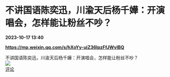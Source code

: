 # 不讲国语陈奕迅，川渝天后杨千嬅：开演唱会，怎样能让粉丝不吵？

**2023-10-17 13:40**

**https://mp.weixin.qq.com/s/hXoYy-uiZ36IpzFfJWvlBQ**

不讲国语陈奕迅，川渝天后杨千嬅：开演唱会，怎样能让粉丝不吵？  
![](https://img3.chouti.com/CHOUTI_231017_37F3265BC1134BDD9BA9B83C1E45F4E5.jpg)  
[评论](https://m.chouti.com/link/40315310)